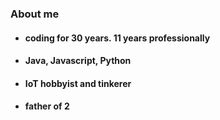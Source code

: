 ### About me
- #### coding for 30 years. 11 years professionally
- #### Java, Javascript, Python
- #### IoT hobbyist and tinkerer
- #### father of 2